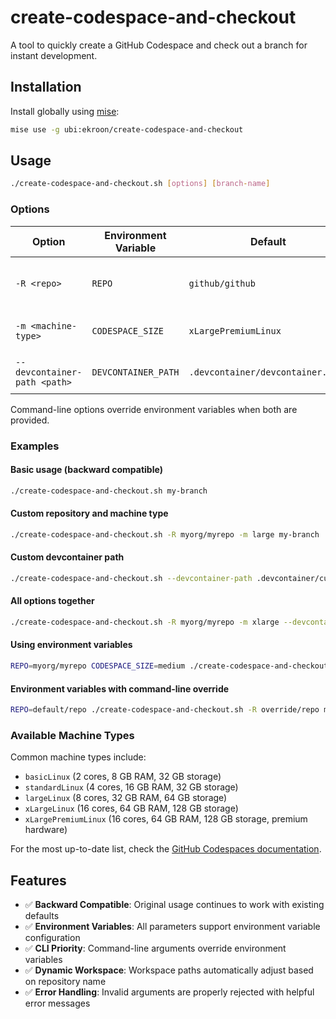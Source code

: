 # create-codespace-and-checkout

A tool to quickly create a GitHub Codespace and check out a branch for instant development.

## Installation

Install globally using [mise](https://mise.jdx.dev):

```sh
mise use -g ubi:ekroon/create-codespace-and-checkout
```

## Usage

```sh
./create-codespace-and-checkout.sh [options] [branch-name]
```

### Options

| Option | Environment Variable | Default | Description |
|--------|---------------------|---------|-------------|
| `-R <repo>` | `REPO` | `github/github` | Repository to create codespace for |
| `-m <machine-type>` | `CODESPACE_SIZE` | `xLargePremiumLinux` | Codespace machine type |
| `--devcontainer-path <path>` | `DEVCONTAINER_PATH` | `.devcontainer/devcontainer.json` | Path to devcontainer configuration |

Command-line options override environment variables when both are provided.

### Examples

#### Basic usage (backward compatible)
```sh
./create-codespace-and-checkout.sh my-branch
```

#### Custom repository and machine type
```sh
./create-codespace-and-checkout.sh -R myorg/myrepo -m large my-branch
```

#### Custom devcontainer path
```sh
./create-codespace-and-checkout.sh --devcontainer-path .devcontainer/custom.json my-branch
```

#### All options together
```sh
./create-codespace-and-checkout.sh -R myorg/myrepo -m xlarge --devcontainer-path .custom/dev.json feature-branch
```

#### Using environment variables
```sh
REPO=myorg/myrepo CODESPACE_SIZE=medium ./create-codespace-and-checkout.sh my-branch
```

#### Environment variables with command-line override
```sh
REPO=default/repo ./create-codespace-and-checkout.sh -R override/repo my-branch
```

### Available Machine Types

Common machine types include:
- `basicLinux` (2 cores, 8 GB RAM, 32 GB storage)
- `standardLinux` (4 cores, 16 GB RAM, 32 GB storage)
- `largeLinux` (8 cores, 32 GB RAM, 64 GB storage)
- `xLargeLinux` (16 cores, 64 GB RAM, 128 GB storage)
- `xLargePremiumLinux` (16 cores, 64 GB RAM, 128 GB storage, premium hardware)

For the most up-to-date list, check the [GitHub Codespaces documentation](https://docs.github.com/en/codespaces/setting-up-your-project-for-codespaces/setting-a-minimum-specification-for-codespace-machines).

## Features

- ✅ **Backward Compatible**: Original usage continues to work with existing defaults
- ✅ **Environment Variables**: All parameters support environment variable configuration
- ✅ **CLI Priority**: Command-line arguments override environment variables
- ✅ **Dynamic Workspace**: Workspace paths automatically adjust based on repository name
- ✅ **Error Handling**: Invalid arguments are properly rejected with helpful error messages
